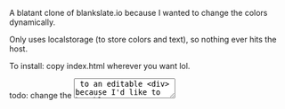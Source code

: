 A blatant clone of blankslate.io because I wanted to change the colors dynamically.

Only uses localstorage (to store colors and text), so nothing ever hits the host.

To install: copy index.html wherever you want lol.

todo: change the <textarea> to an editable <div> because I'd like to be able to use bulleted lists and strikethrough
